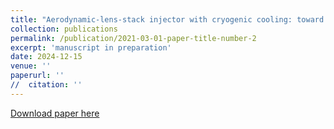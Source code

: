 ```yaml
---
title: "Aerodynamic-lens-stack injector with cryogenic cooling: toward shock-frozen high-density beams of macromolecules"
collection: publications
permalink: /publication/2021-03-01-paper-title-number-2
excerpt: 'manuscript in preparation'
date: 2024-12-15
venue: ''
paperurl: ''
//  citation: ''
---
```


[Download paper here]()
